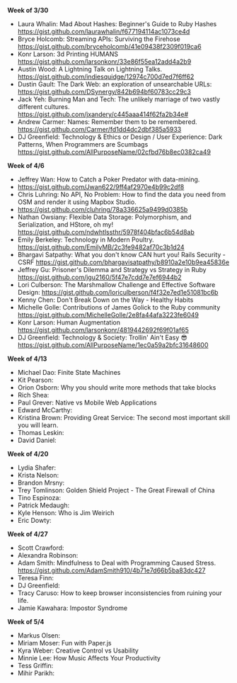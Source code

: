 **Week of 3/30**

* Laura Whalin: Mad About Hashes: Beginner's Guide to Ruby Hashes https://gist.github.com/laurawhalin/f677194114ac1073ce4d
* Bryce Holcomb: Streaming APIs: Surviving the Firehose https://gist.github.com/bryceholcomb/41e09438f2309f019ca6
* Konr Larson: 3d Printing HUMANS https://gist.github.com/larsonkonr/33e86f55ea12add4a2b9
* Austin Wood: A Lightning Talk on Lightning Talks. https://gist.github.com/indiesquidge/12974c700d7ed7f6ff62
* Dustin Gault: The Dark Web: an exploration of unsearchable URLs: https://gist.github.com/DSynergy/842b694bf60783cc29c3
* Jack Yeh: Burning Man and Tech: The unlikely marriage of two vastly different cultures. https://gist.github.com/jxandery/c445aaa414f62fa2b34e#
* Andrew Carmer: Names: Remember them to be remembered. https://gist.github.com/Carmer/fd1dd4dc2dbf385a5933
* DJ Greenfield: Technology & Ethics or Design / User Experience: Dark Patterns, When Programmers are Scumbags https://gist.github.com/AllPurposeName/02cfbd76b8ec0382ca49


**Week of 4/6**

* Jeffrey Wan: How to Catch a Poker Predator with data-mining. 
* https://gist.github.com/Jwan622/9ff4af2970e4b99c2df8
* Chris Luhring: No API, No Problem: How to find the data you need from OSM and render it using Mapbox Studio. 
* https://gist.github.com/cluhring/78a336625a9499d0385b
* Nathan Owsiany: Flexible Data Storage: Polymorphism, and Serialization, and HStore, oh my! https://gist.github.com/ndwhtlssthr/5978f404bfac6b54d8ab
* Emily Berkeley: Technology in Modern Poultry. https://gist.github.com/EmilyMB/2c3fe9482af70c3b1d24
* Bhargavi Satpathy: What you don't know CAN hurt you! Rails Security - CSRF https://gist.github.com/bhargavisatpathy/b8910a2e10b9ea45836e
* Jeffrey Gu: Prisoner's Dilemma and Strategy vs Strategy in Ruby https://gist.github.com/jgu2160/5f47e7cdd7e7ef6944b2
* Lori Culberson: The Marshmallow Challenge and Effective Software Design: https://gist.github.com/loriculberson/f4f32e7ed1e51081bc6b
* Kenny Chen: Don't Break Down on the Way - Healthy Habits
* Michelle Golle: Contributions of James Golick to the Ruby community https://gist.github.com/MichelleGolle/2e8fa44afa3223fe6049
* Konr Larson: Human Augmentation 
https://gist.github.com/larsonkonr/4819442692f69f01af65
* DJ Greenfield: Technology & Society: Trollin' Ain't Easy :sunglasses: https://gist.github.com/AllPurposeName/1ec0a59a2bfc31648600

**Week of 4/13**

* Michael Dao: Finite State Machines
* Kit Pearson:
* Orion Osborn: Why you should write more methods that take blocks
* Rich Shea:
* Paul Grever: Native vs Mobile Web Applications  
* Edward McCarthy:
* Kristina Brown: Providing Great Service: The second most important skill you will learn.
* Thomas Leskin:
* David Daniel:

**Week of 4/20**

* Lydia Shafer:
* Krista Nelson:
* Brandon Mrsny:
* Trey Tomlinson: Golden Shield Project - The Great Firewall of China
* Tino Espinoza:
* Patrick Medaugh:
* Kyle Henson: Who is Jim Weirich
* Eric Dowty:

**Week of 4/27**

* Scott Crawford:
* Alexandra Robinson:
* Adam Smith: Mindfulness to Deal with Programming Caused Stress.  https://gist.github.com/AdamSmith910/4b71e7d66b5ba83dc427
* Teresa Finn:
* DJ Greenfield:
* Tracy Caruso: How to keep browser inconsistencies from ruining your life.
* Jamie Kawahara: Impostor Syndrome

**Week of 5/4**

* Markus Olsen:
* Miriam Moser: Fun with Paper.js
* Kyra Weber: Creative Control vs Usability
* Minnie Lee: How Music Affects Your Productivity
* Tess Griffin:
* Mihir Parikh:
